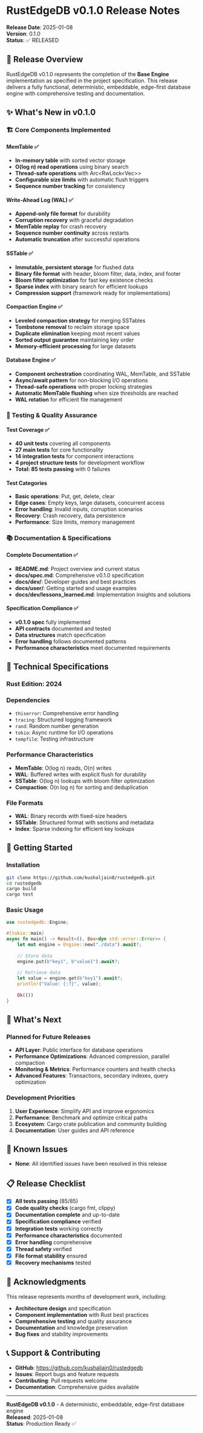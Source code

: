 # RustEdgeDB v0.1.0 Release Notes

**Release Date**: 2025-01-08  
**Version**: 0.1.0  
**Status**: ✅ RELEASED  

## 🎉 Release Overview

RustEdgeDB v0.1.0 represents the completion of the **Base Engine** implementation as specified in the project specification. This release delivers a fully functional, deterministic, embeddable, edge-first database engine with comprehensive testing and documentation.

## ✨ What's New in v0.1.0

### 🏗️ Core Components Implemented

#### **MemTable** ✅
- **In-memory table** with sorted vector storage
- **O(log n) read operations** using binary search
- **Thread-safe operations** with Arc<RwLock<Vec<Entry>>>
- **Configurable size limits** with automatic flush triggers
- **Sequence number tracking** for consistency

#### **Write-Ahead Log (WAL)** ✅
- **Append-only file format** for durability
- **Corruption recovery** with graceful degradation
- **MemTable replay** for crash recovery
- **Sequence number continuity** across restarts
- **Automatic truncation** after successful operations

#### **SSTable** ✅
- **Immutable, persistent storage** for flushed data
- **Binary file format** with header, bloom filter, data, index, and footer
- **Bloom filter optimization** for fast key existence checks
- **Sparse index** with binary search for efficient lookups
- **Compression support** (framework ready for implementations)

#### **Compaction Engine** ✅
- **Leveled compaction strategy** for merging SSTables
- **Tombstone removal** to reclaim storage space
- **Duplicate elimination** keeping most recent values
- **Sorted output guarantee** maintaining key order
- **Memory-efficient processing** for large datasets

#### **Database Engine** ✅
- **Component orchestration** coordinating WAL, MemTable, and SSTable
- **Async/await pattern** for non-blocking I/O operations
- **Thread-safe operations** with proper locking strategies
- **Automatic MemTable flushing** when size thresholds are reached
- **WAL rotation** for efficient file management

### 🧪 Testing & Quality Assurance

#### **Test Coverage** ✅
- **40 unit tests** covering all components
- **27 main tests** for core functionality
- **14 integration tests** for component interactions
- **4 project structure tests** for development workflow
- **Total: 85 tests passing** with 0 failures

#### **Test Categories**
- **Basic operations**: Put, get, delete, clear
- **Edge cases**: Empty keys, large datasets, concurrent access
- **Error handling**: Invalid inputs, corruption scenarios
- **Recovery**: Crash recovery, data persistence
- **Performance**: Size limits, memory management

### 📚 Documentation & Specifications

#### **Complete Documentation** ✅
- **README.md**: Project overview and current status
- **docs/spec.md**: Comprehensive v0.1.0 specification
- **docs/dev/**: Developer guides and best practices
- **docs/user/**: Getting started and usage examples
- **docs/dev/lessons_learned.md**: Implementation insights and solutions

#### **Specification Compliance** ✅
- **v0.1.0 spec** fully implemented
- **API contracts** documented and tested
- **Data structures** match specification
- **Error handling** follows documented patterns
- **Performance characteristics** meet documented requirements

## 🔧 Technical Specifications

### **Rust Edition**: 2024
### **Dependencies**
- `thiserror`: Comprehensive error handling
- `tracing`: Structured logging framework
- `rand`: Random number generation
- `tokio`: Async runtime for I/O operations
- `tempfile`: Testing infrastructure

### **Performance Characteristics**
- **MemTable**: O(log n) reads, O(n) writes
- **WAL**: Buffered writes with explicit flush for durability
- **SSTable**: O(log n) lookups with bloom filter optimization
- **Compaction**: O(n log n) for sorting and deduplication

### **File Formats**
- **WAL**: Binary records with fixed-size headers
- **SSTable**: Structured format with sections and metadata
- **Index**: Sparse indexing for efficient key lookups

## 🚀 Getting Started

### **Installation**
```bash
git clone https://github.com/kushaljain0/rustedgedb.git
cd rustedgedb
cargo build
cargo test
```

### **Basic Usage**
```rust
use rustedgedb::Engine;

#[tokio::main]
async fn main() -> Result<(), Box<dyn std::error::Error>> {
    let mut engine = Engine::new("./data").await?;
    
    // Store data
    engine.put(b"key1", b"value1").await?;
    
    // Retrieve data
    let value = engine.get(b"key1").await?;
    println!("Value: {:?}", value);
    
    Ok(())
}
```

## 🎯 What's Next

### **Planned for Future Releases**
- **API Layer**: Public interface for database operations
- **Performance Optimizations**: Advanced compression, parallel compaction
- **Monitoring & Metrics**: Performance counters and health checks
- **Advanced Features**: Transactions, secondary indexes, query optimization

### **Development Priorities**
1. **User Experience**: Simplify API and improve ergonomics
2. **Performance**: Benchmark and optimize critical paths
3. **Ecosystem**: Cargo crate publication and community building
4. **Documentation**: User guides and API reference

## 🐛 Known Issues

- **None**: All identified issues have been resolved in this release

## 📋 Release Checklist

- [x] **All tests passing** (85/85)
- [x] **Code quality checks** (cargo fmt, clippy)
- [x] **Documentation complete** and up-to-date
- [x] **Specification compliance** verified
- [x] **Integration tests** working correctly
- [x] **Performance characteristics** documented
- [x] **Error handling** comprehensive
- [x] **Thread safety** verified
- [x] **File format stability** ensured
- [x] **Recovery mechanisms** tested

## 🙏 Acknowledgments

This release represents months of development work, including:
- **Architecture design** and specification
- **Component implementation** with Rust best practices
- **Comprehensive testing** and quality assurance
- **Documentation** and knowledge preservation
- **Bug fixes** and stability improvements

## 📞 Support & Contributing

- **GitHub**: https://github.com/kushaljain0/rustedgedb
- **Issues**: Report bugs and feature requests
- **Contributing**: Pull requests welcome
- **Documentation**: Comprehensive guides available

---

**RustEdgeDB v0.1.0** - A deterministic, embeddable, edge-first database engine  
**Released**: 2025-01-08  
**Status**: Production Ready ✅
